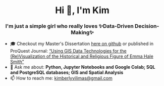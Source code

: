 # <div align="center">Hi 👋, I'm Kim</div>

### <div align="center">I'm just a simple girl who really loves ✨Data-Driven Decision-Making✨</div> 

- :mortar_board: Checkout my Master's Dissertation [here on github](https://github.com/KimVilimas/Emma-Letters/blob/master/Thesis%20Complete%20Vilimas.pdf) or published in ProQuest Journal: [“Using GIS Data Technologies for the (Re)Visualization of the Historical and Religious Figure of Emma Hale Smith”](https://dissexpress.proquest.com/dxweb/results.html?QryTxt=GIS+Emma+Hale&By=&Title=&pubnum=)
- 💬 Ask me about: **Python, Jupyter Notebooks and Google Colab; SQL and PostgreSQL databases; GIS and Spatial Analysis** 
- 📫 How to reach me: kimberlyvilimas@gmail.com


